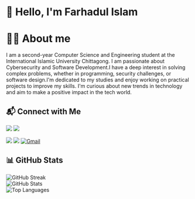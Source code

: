 # 👋 Hello, I'm Farhadul Islam

# 👨‍🏫 About me
I am a second-year Computer Science and Engineering student at the International Islamic University Chittagong. I am passionate about Cybersecurity and Software Development.I have a deep interest in solving complex problems, whether in programming, security challenges, or software design.I'm dedicated to my studies and enjoy working on practical projects to improve my skills. I'm curious about new trends in technology and aim to make a positive impact in the tech world.
## 📬 Connect with Me  

<a href="https://www.linkedin.com/in/farhadul-islam-766611280/" target="_blank"><img src="https://img.shields.io/badge/LinkedIn-%230A66C2.svg?style=for-the-badge&logo=linkedin&logoColor=white" /></a>
<a href="https://www.facebook.com/farhadul.islam.rakib.2024" target="_blank"><img src="https://img.shields.io/badge/Facebook-%231877F2.svg?style=for-the-badge&logo=facebook&logoColor=white" /></a>

<a href="https://codeforces.com/profile/Darth_Farhad" target="_blank"><img src="https://img.shields.io/badge/Codeforces-%231560-blue?style=for-the-badge" /></a>
<a href="https://discord.com/users/elfaradio84054" target="_blank"><img src="https://img.shields.io/badge/Discord-%237289DA.svg?style=for-the-badge&logo=discord&logoColor=white" /></a>
[![Gmail](https://img.shields.io/badge/Gmail-%23D14836.svg?style=for-the-badge&logo=gmail&logoColor=white)](mailto:farhadulislam84054@gmail.com)  


## 📊 GitHub Stats  

![GitHub Streak](https://github-readme-streak-stats.herokuapp.com/?user=elfaradio&theme=tokyonight)  
![GitHub Stats](https://github-readme-stats.vercel.app/api?username=elfaradio&show_icons=true&theme=tokyonight)  
![Top Languages](https://github-readme-stats.vercel.app/api/top-langs/?username=elfaradio&layout=compact&theme=tokyonight)  

